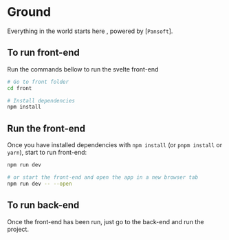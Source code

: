 # Ground

Everything in the world starts here , powered by [`Pansoft`].

## To run front-end

Run the commands bellow to run the svelte front-end

```bash
# Go to front folder
cd front

# Install dependencies
npm install
```

## Run the front-end

Once you have installed dependencies with `npm install` (or `pnpm install` or `yarn`), start to run front-end:

```bash
npm run dev

# or start the front-end and open the app in a new browser tab
npm run dev -- --open
```

## To run back-end

Once the front-end has been run, just go to the back-end and run the project.

